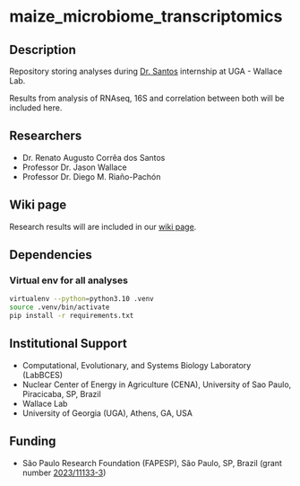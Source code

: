 # maize_microbiome_transcriptomics

## Description

Repository storing analyses during [Dr. Santos](https://bv.fapesp.br/pt/pesquisador/164909/renato-augusto-correa-dos-santos/) internship at UGA - Wallace Lab.

Results from analysis of RNAseq, 16S and correlation between both will be included here.

## Researchers

 * Dr. Renato Augusto Corrêa dos Santos
 * Professor Dr. Jason Wallace
 * Professor Dr. Diego M. Riaño-Pachón

## Wiki page

Research results will are included in our [wiki page](https://github.com/SantosRAC/maize_microbiome_transcriptomics/wiki).

## Dependencies

### Virtual env for all analyses

```bash
virtualenv --python=python3.10 .venv
source .venv/bin/activate
pip install -r requirements.txt
```

## Institutional Support

 * Computational, Evolutionary, and Systems Biology Laboratory (LabBCES)
 * Nuclear Center of Energy in Agriculture (CENA), University of Sao Paulo, Piracicaba, SP, Brazil
 * Wallace Lab
 * University of Georgia (UGA), Athens, GA, USA

## Funding

 * São Paulo Research Foundation (FAPESP), São Paulo, SP, Brazil (grant number [2023/11133-3](https://bv.fapesp.br/en/bolsas/212537/integrating-metataxonomics-and-host-transcriptomics-data-in-maize/))

